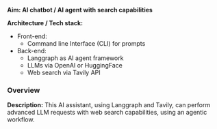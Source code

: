 **Aim: AI chatbot / AI agent with search capabilities**

**Architecture / Tech stack:**
 - Front-end: 
   - Command line Interface (CLI) for prompts
 - Back-end: 
   - Langgraph as AI agent framework
   - LLMs via OpenAI or HuggingFace
   - Web search via Tavily API


### Overview

**Description:**
This AI assistant, using Langgraph and Tavily, can perform advanced LLM requests with web search capabilities, using an agentic workflow. 